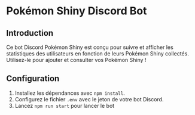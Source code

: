 # Pokémon Shiny Discord Bot

## Introduction

Ce bot Discord Pokémon Shiny est conçu pour suivre et afficher les statistiques des utilisateurs en fonction de leurs Pokémon Shiny collectés. Utilisez-le pour ajouter et consulter vos Pokémon Shiny !

## Configuration

1. Installez les dépendances avec `npm install`.
2. Configurez le fichier `.env` avec le jeton de votre bot Discord.
3. Lancez `npm run start` pour lancer le bot
